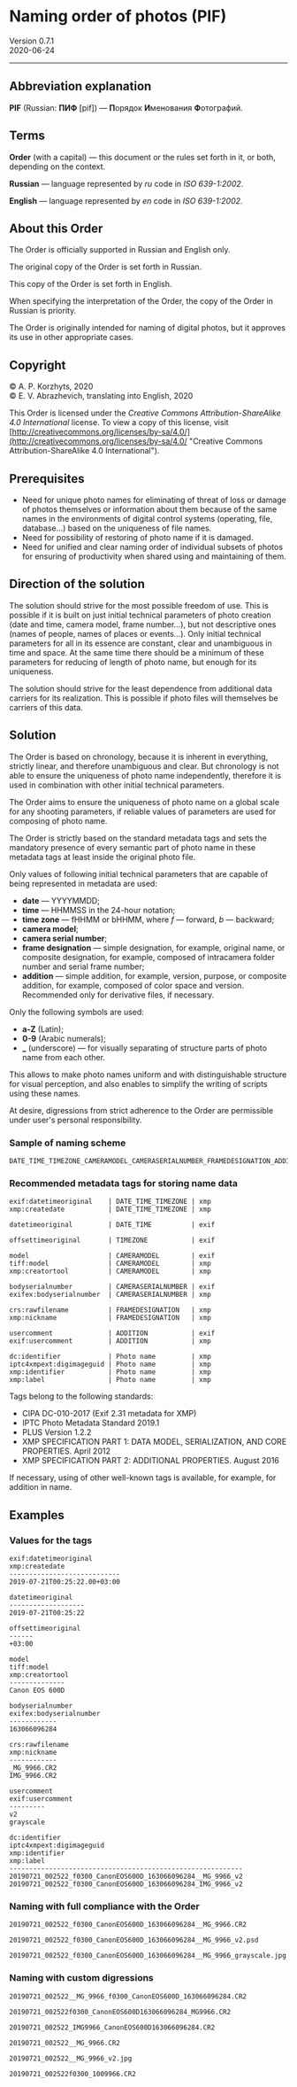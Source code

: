 # Naming order of photos (PIF)

Version 0.7.1  
2020-06-24

***

## Abbreviation explanation

**PIF** (Russian: **ПИФ** [pif]) — **П**орядок **И**менования **Ф**отографий.

## Terms

**Order** (with a capital) — this document or the rules set forth in it, or both, depending on the context.

**Russian** — language represented by *ru* code in *ISO 639-1:2002*.

**English** — language represented by *en* code in *ISO 639-1:2002*.

## About this Order

The Order is officially supported in Russian and English only.

The original copy of the Order is set forth in Russian.

This copy of the Order is set forth in English.

When specifying the interpretation of the Order, the copy of the Order in Russian is priority.

The Order is originally intended for naming of digital photos, but it approves its use in other appropriate cases.

## Copyright

© A. P. Korzhyts, 2020  
© E. V. Abrazhevich, translating into English, 2020  

This Order is licensed under the *Creative Commons Attribution-ShareAlike 4.0 International* license. To view a copy of this license, visit [http://creativecommons.org/licenses/by-sa/4.0/](http://creativecommons.org/licenses/by-sa/4.0/ "Creative Commons Attribution-ShareAlike 4.0 International").

## Prerequisites

- Need for unique photo names for eliminating of threat of loss or damage of photos themselves or information about them because of the same names in the environments of digital control systems (operating, file, database…) based on the uniqueness of file names.
- Need for possibility of restoring of photo name if it is damaged.
- Need for unified and clear naming order of individual subsets of photos for ensuring of productivity when shared using and maintaining of them.

## Direction of the solution

The solution should strive for the most possible freedom of use. This is possible if it is built on just initial technical parameters of photo creation (date and time, camera model, frame number…), but not descriptive ones (names of people, names of places or events…). Only initial technical parameters for all in its essence are constant, clear and unambiguous in time and space. At the same time there should be a minimum of these parameters for reducing of length of photo name, but enough for its uniqueness.

The solution should strive for the least dependence from additional data carriers for its realization. This is possible if photo files will themselves be carriers of this data.

## Solution

The Order is based on chronology, because it is inherent in everything, strictly linear, and therefore unambiguous and clear. But chronology is not able to ensure the uniqueness of photo name independently, therefore it is used in combination with other initial technical parameters.

The Order aims to ensure the uniqueness of photo name on a global scale for any shooting parameters, if reliable values of parameters are used for composing of photo name.

The Order is strictly based on the standard metadata tags and sets the mandatory presence of every semantic part of photo name in these metadata tags at least inside the original photo file.

Only values of following initial technical parameters that are capable of being represented in metadata are used:

- **date** — YYYYMMDD;  
- **time** — HHMMSS in the 24-hour notation;  
- **time zone** — fHHMM or bHHMM, where *f* — forward, *b* — backward;  
- **camera model**;  
- **camera serial number**;  
- **frame designation** — simple designation, for example, original name, or composite designation, for example, composed of intracamera folder number and serial frame number;  
- **addition** — simple addition, for example, version, purpose, or composite addition, for example, composed of color space and version. Recommended only for derivative files, if necessary.
  
Only the following symbols are used:

- **a-Z** (Latin);  
- **0-9** (Arabic numerals);  
- **_** (underscore) — for visually separating of structure parts of photo name from each other.

This allows to make photo names uniform and with distinguishable structure for visual perception, and also enables to simplify the writing of scripts using these names.

At desire, digressions from strict adherence to the Order are permissible under user's personal responsibility.

### Sample of naming scheme

```
DATE_TIME_TIMEZONE_CAMERAMODEL_CAMERASERIALNUMBER_FRAMEDESIGNATION_ADDITION.EXTENSION
```

### Recommended metadata tags for storing name data

```
exif:datetimeoriginal    | DATE_TIME_TIMEZONE | xmp
xmp:createdate           | DATE_TIME_TIMEZONE | xmp
```
```
datetimeoriginal         | DATE_TIME          | exif
```
```
offsettimeoriginal       | TIMEZONE           | exif
```
```
model                    | CAMERAMODEL        | exif
tiff:model               | CAMERAMODEL        | xmp
xmp:creatortool          | CAMERAMODEL        | xmp
```
```
bodyserialnumber         | CAMERASERIALNUMBER | exif
exifex:bodyserialnumber  | CAMERASERIALNUMBER | xmp
```
```
crs:rawfilename          | FRAMEDESIGNATION   | xmp
xmp:nickname             | FRAMEDESIGNATION   | xmp
```
```
usercomment              | ADDITION           | exif
exif:usercomment         | ADDITION           | xmp
```
```
dc:identifier            | Photo name         | xmp
iptc4xmpext:digimageguid | Photo name         | xmp
xmp:identifier           | Photo name         | xmp
xmp:label                | Photo name         | xmp
```

Tags belong to the following standards:

- CIPA DC-010-2017 (Exif 2.31 metadata for XMP)
- IPTC Photo Metadata Standard 2019.1
- PLUS Version 1.2.2
- XMP SPECIFICATION PART 1: DATA MODEL, SERIALIZATION, AND CORE PROPERTIES. April 2012
- XMP SPECIFICATION PART 2: ADDITIONAL PROPERTIES. August 2016

If necessary, using of other well-known tags is available, for example, for addition in name.

## Examples

### Values for the tags

```
exif:datetimeoriginal
xmp:createdate
----------------------------
2019-07-21T00:25:22.00+03:00
```
```
datetimeoriginal
-------------------
2019-07-21T00:25:22
```
```
offsettimeoriginal
------
+03:00
```
```
model
tiff:model
xmp:creatortool
--------------
Canon EOS 600D
```
```
bodyserialnumber
exifex:bodyserialnumber
------------
163066096284
```
```
crs:rawfilename
xmp:nickname
------------
_MG_9966.CR2
IMG_9966.CR2
```
```
usercomment
exif:usercomment
---------
v2
grayscale
```
```
dc:identifier
iptc4xmpext:digimageguid
xmp:identifier
xmp:label
-----------------------------------------------------------
20190721_002522_f0300_CanonEOS600D_163066096284__MG_9966_v2
20190721_002522_f0300_CanonEOS600D_163066096284_IMG_9966_v2
```

### Naming with full compliance with the Order

```
20190721_002522_f0300_CanonEOS600D_163066096284__MG_9966.CR2
```
```
20190721_002522_f0300_CanonEOS600D_163066096284__MG_9966_v2.psd
```
```
20190721_002522_f0300_CanonEOS600D_163066096284__MG_9966_grayscale.jpg
```

### Naming with custom digressions

```
20190721_002522__MG_9966_f0300_CanonEOS600D_163066096284.CR2
```
```
20190721_002522f0300_CanonEOS600D163066096284_MG9966.CR2
```
```
20190721_002522_IMG9966_CanonEOS600D163066096284.CR2
```
```
20190721_002522__MG_9966.CR2
```
```
20190721_002522__MG_9966_v2.jpg
```
```
20190721_002522f0300_1009966.CR2
```